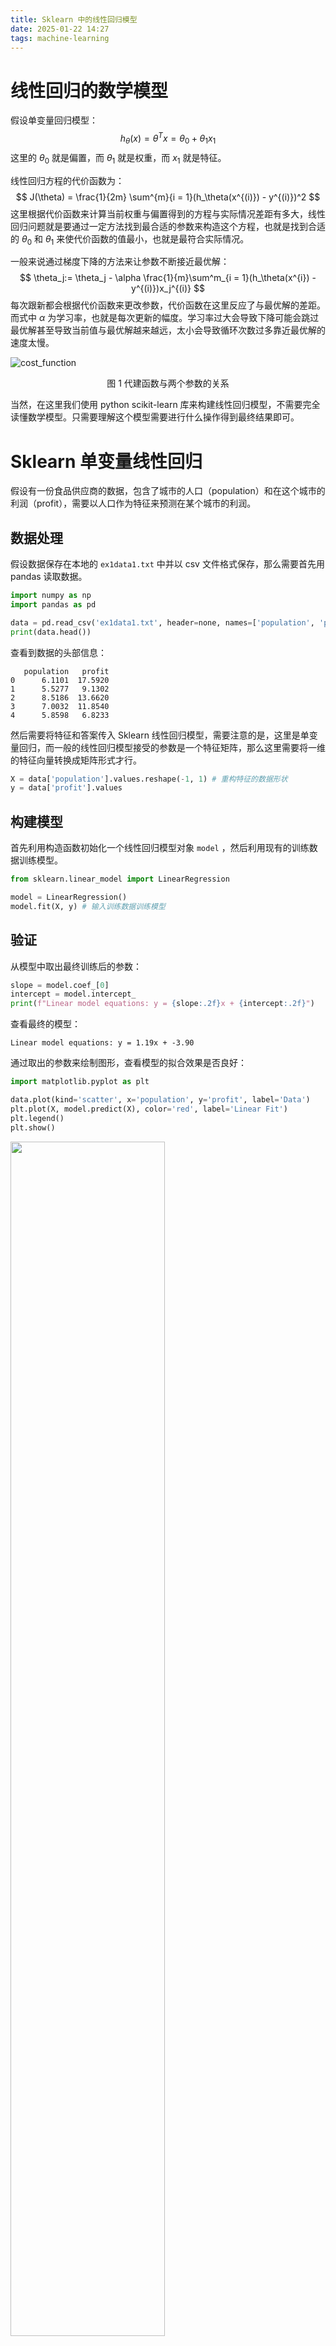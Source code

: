 ```yaml
---
title: Sklearn 中的线性回归模型
date: 2025-01-22 14:27
tags: machine-learning
---
```


# 线性回归的数学模型

假设单变量回归模型：
$$
h_\theta(x) = \theta^T x = \theta_0 + \theta_1 x_1
$$
这里的 $\theta_0$ 就是偏置，而 $\theta_1$ 就是权重，而 $x_1$ 就是特征。

线性回归方程的代价函数为：
$$
J(\theta) = \frac{1}{2m} \sum^{m}{i = 1}(h_\theta(x^{(i)}) - y^{(i)})^2
$$
这里根据代价函数来计算当前权重与偏置得到的方程与实际情况差距有多大，线性回归问题就是要通过一定方法找到最合适的参数来构造这个方程，也就是找到合适的 $\theta_0$ 和 $\theta_1$ 来使代价函数的值最小，也就是最符合实际情况。

一般来说通过梯度下降的方法来让参数不断接近最优解：
$$
\theta_j:= \theta_j - \alpha \frac{1}{m}\sum^m_{i = 1}(h_\theta(x^{i}) - y^{(i)})x_j^{(i)}
$$
每次跟新都会根据代价函数来更改参数，代价函数在这里反应了与最优解的差距。而式中 $\alpha$ 为学习率，也就是每次更新的幅度。学习率过大会导致下降可能会跳过最优解甚至导致当前值与最优解越来越远，太小会导致循环次数过多靠近最优解的速度太慢。

![cost_function](../../../img/cost_function.png)

<center>图 1 代建函数与两个参数的关系</center>

当然，在这里我们使用 python scikit-learn 库来构建线性回归模型，不需要完全读懂数学模型。只需要理解这个模型需要进行什么操作得到最终结果即可。

# Sklearn 单变量线性回归

假设有一份食品供应商的数据，包含了城市的人口（population）和在这个城市的利润（profit），需要以人口作为特征来预测在某个城市的利润。

## 数据处理

假设数据保存在本地的 `ex1data1.txt` 中并以 csv 文件格式保存，那么需要首先用 pandas 读取数据。

```python
import numpy as np
import pandas as pd

data = pd.read_csv('ex1data1.txt', header=none, names=['population', 'profit'])
print(data.head())
```

查看到数据的头部信息：

```
   population   profit
0      6.1101  17.5920
1      5.5277   9.1302
2      8.5186  13.6620
3      7.0032  11.8540
4      5.8598   6.8233
```

然后需要将特征和答案传入 Sklearn 线性回归模型，需要注意的是，这里是单变量回归，而一般的线性回归模型接受的参数是一个特征矩阵，那么这里需要将一维的特征向量转换成矩阵形式才行。

```python
X = data['population'].values.reshape(-1, 1) # 重构特征的数据形状
y = data['profit'].values
```

## 构建模型

首先利用构造函数初始化一个线性回归模型对象 `model` ，然后利用现有的训练数据训练模型。

```python
from sklearn.linear_model import LinearRegression

model = LinearRegression()
model.fit(X, y) # 输入训练数据训练模型
```

## 验证

从模型中取出最终训练后的参数：

```python
slope = model.coef_[0]
intercept = model.intercept_
print(f"Linear model equations: y = {slope:.2f}x + {intercept:.2f}")
```

查看最终的模型：

```
Linear model equations: y = 1.19x + -3.90
```

通过取出的参数来绘制图形，查看模型的拟合效果是否良好：

```python
import matplotlib.pyplot as plt

data.plot(kind='scatter', x='population', y='profit', label='Data')
plt.plot(X, model.predict(X), color='red', label='Linear Fit')
plt.legend()
plt.show()
```

<img src="../../../img/linear_regression_1.png" width=70%>

<center>图 2 线性回归模型的拟合效果</center>

# Sklearn 多变量线性回归

多变量回归模型的构建大同小异，也是一样的步骤。这里假设有数据 `ex1data2.txt`，数据包含了房屋面积，卧室数量和房屋的价格，以前两者为特征来预测房屋价格。

## 数据处理与训练

首先读取数据：

```python
data = pd.read_csv('ex1data2.txt', header=None, names=['area', 'bedrooms', 'price'])
print(data.head())
```

```
   area  bedrooms   price
0  2104         3  399900
1  1600         3  329900
2  2400         3  369000
3  1416         2  232000
4  3000         4  539900
```

训练模型

```python
X = data[['area', 'bedrooms']].values
y = data['price'].values

model = LinearRegression()
model.fit(X, y)
```

## 验证

查看训练后的模型的参数：

```python
coefficients = model.coef_
intercept = model.intercept_

print(f"Linear model equation: y = {coefficients[0]:.2f} * area + {coefficients[1]:.2f} * bedrooms + {intercept:.2f}")

```

```
Linear model equation: y = 139.21 * area + -8738.02 * bedrooms + 89597.91
```

这里如果需要画图，则需要绘制一个三维图片，因为此处的特征是二维的。

```python
fig = plt.figure(figsize=(10, 8))
ax = fig.add_subplot(111, projection='3d')

ax.scatter(data['area'], data['bedrooms'], data['price'], color='blue')

area_range = np.linspace(data['area'].min(), data['area'].max(), 100)
bedrooms_range = np.linspace(data['bedrooms'].min(), data['bedrooms'].max(), 100)
area_grid, bedrooms_grid = np.meshgrid(area_range, bedrooms_range)

# 使用模型的预测方法
price_grid = model.predict(np.c_[area_grid.ravel(), bedrooms_grid.ravel()]).reshape(area_grid.shape)

ax.plot_surface(area_grid, bedrooms_grid, price_grid, color='red', alpha=0.5, rstride=100, cstride=100)

ax.set_xlabel('Area')
ax.set_ylabel('Bedrooms')
ax.set_zlabel('Price')
ax.legend()
plt.show()
```

<img src="../../../img/linear_regression_2.png" width=80%>

<center> 图 3 多变量模型的拟合效果</center>
